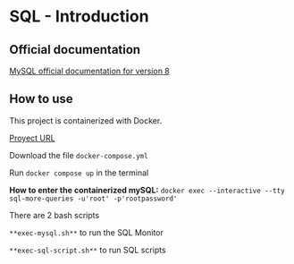 # SQL - Introduction

## Official documentation
[MySQL official documentation for version 8](https://dev.mysql.com/doc/refman/8.4/en/)

## How to use
This project is containerized with Docker.

[Proyect URL](https://github.com/feratholberton/holbertonschool-higher_level_programming/tree/main/SQL_more_queries)

Download the file `docker-compose.yml`

Run `docker compose up` in the terminal

**How to enter the containerized mySQL:** `docker exec --interactive --tty sql-more-queries -u'root' -p'rootpassword'`

There are 2 bash scripts

`**exec-mysql.sh**` to run the SQL Monitor

`**exec-sql-script.sh**` to run SQL scripts